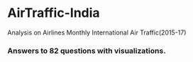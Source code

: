 # AirTraffic-India
Analysis on Airlines Monthly International Air Traffic(2015-17)
### Answers to 82 questions with visualizations.
